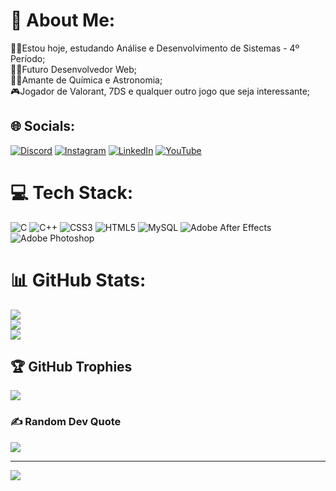 # 💫 About Me:
👨‍🎓Estou hoje, estudando Análise e Desenvolvimento de Sistemas - 4º Período;<br>👨‍💻Futuro Desenvolvedor Web;<br>👨‍🔬Amante de Química e Astronomia;<br>🎮Jogador de Valorant, 7DS e qualquer outro jogo que seja interessante;


## 🌐 Socials:
[![Discord](https://img.shields.io/badge/Discord-%237289DA.svg?logo=discord&logoColor=white)](https://discord.gg/.ikillua) [![Instagram](https://img.shields.io/badge/Instagram-%23E4405F.svg?logo=Instagram&logoColor=white)](https://www.instagram.com/ifeehsin/) [![LinkedIn](https://img.shields.io/badge/LinkedIn-%230077B5.svg?logo=linkedin&logoColor=white)](https://www.linkedin.com/in/fernando-araujo-86ba34251/) [![YouTube](https://img.shields.io/badge/YouTube-%23FF0000.svg?logo=YouTube&logoColor=white)](https://www.youtube.com/@ikilluasin) 

# 💻 Tech Stack:
![C](https://img.shields.io/badge/c-%2300599C.svg?style=flat-square&logo=c&logoColor=white) ![C++](https://img.shields.io/badge/c++-%2300599C.svg?style=flat-square&logo=c%2B%2B&logoColor=white) ![CSS3](https://img.shields.io/badge/css3-%231572B6.svg?style=flat-square&logo=css3&logoColor=white) ![HTML5](https://img.shields.io/badge/html5-%23E34F26.svg?style=flat-square&logo=html5&logoColor=white) ![MySQL](https://img.shields.io/badge/mysql-%2300f.svg?style=flat-square&logo=mysql&logoColor=white) ![Adobe After Effects](https://img.shields.io/badge/Adobe%20After%20Effects-9999FF.svg?style=flat-square&logo=Adobe%20After%20Effects&logoColor=white) ![Adobe Photoshop](https://img.shields.io/badge/adobephotoshop-%2331A8FF.svg?style=flat-square&logo=adobephotoshop&logoColor=white)
# 📊 GitHub Stats:
![](https://github-readme-stats.vercel.app/api?username=FeehDEV&theme=vision-friendly-dark&hide_border=false&include_all_commits=false&count_private=false)<br/>
![](https://github-readme-streak-stats.herokuapp.com/?user=FeehDEV&theme=vision-friendly-dark&hide_border=false)<br/>
![](https://github-readme-stats.vercel.app/api/top-langs/?username=FeehDEV&theme=vision-friendly-dark&hide_border=false&include_all_commits=false&count_private=false&layout=compact)

## 🏆 GitHub Trophies
![](https://github-profile-trophy.vercel.app/?username=FeehDEV&theme=juicyfresh&no-frame=false&no-bg=false&margin-w=4)

### ✍️ Random Dev Quote
![](https://quotes-github-readme.vercel.app/api?type=horizontal&theme=radical)

---
[![](https://visitcount.itsvg.in/api?id=FeehDEV&icon=0&color=2)](https://visitcount.itsvg.in)

<!-- Proudly created with GPRM ( https://gprm.itsvg.in ) -->
